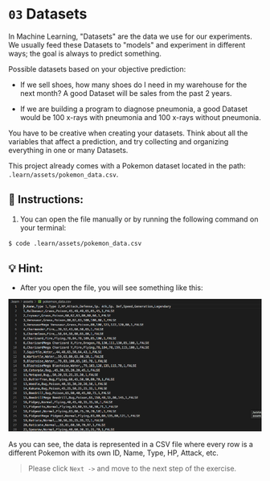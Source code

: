 # `03` Datasets

In Machine Learning, "Datasets" are the data we use for our experiments. We usually feed these Datasets to "models" and experiment in different ways; the goal is always to predict something.

Possible datasets based on your objective prediction:

- If we sell shoes, how many shoes do I need in my warehouse for the next month? A good Dataset will be sales from the past 2 years.

- If we are building a program to diagnose pneumonia, a good Dataset would be 100 x-rays with pneumonia and 100 x-rays without pneumonia.

You have to be creative when creating your datasets. Think about all the variables that affect a prediction, and try collecting and organizing everything in one or many Datasets.

This project already comes with a Pokemon dataset located in the path: `.learn/assets/pokemon_data.csv`.

## 📝 Instructions:

1. You can open the file manually or by running the following command on your terminal:

```bash
$ code .learn/assets/pokemon_data.csv
```

## 💡 Hint:

+ After you open the file, you will see something like this:

![Pokemon CSV Preview](../../assets/csv-preview.png)

As you can see, the data is represented in a CSV file where every row is a different Pokemon with its own ID, Name, Type, HP, Attack, etc.

> Please click `Next ->` and move to the next step of the exercise.
